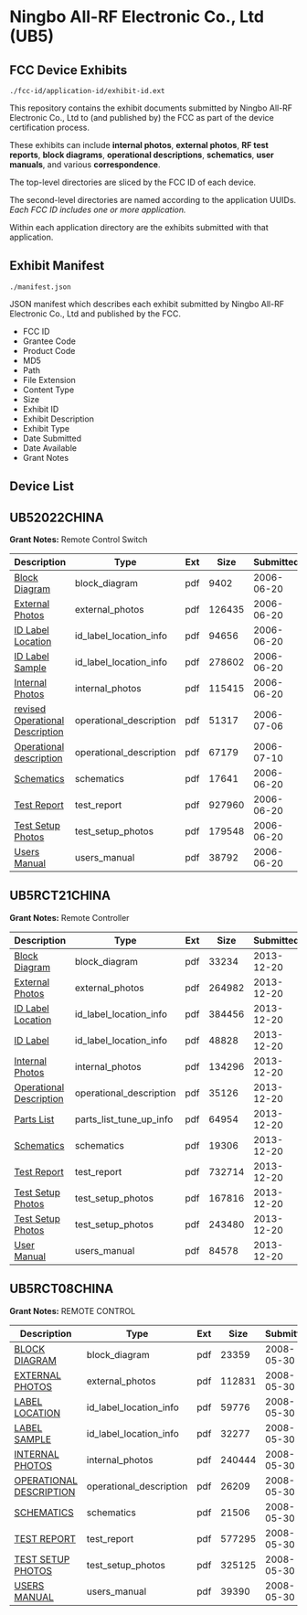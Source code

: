 # Ningbo All-RF Electronic Co., Ltd (UB5)
## FCC Device Exhibits

```
./fcc-id/application-id/exhibit-id.ext
```

This repository contains the exhibit documents submitted by Ningbo All-RF Electronic Co., Ltd to (and published by) the FCC as part of the device certification process.

These exhibits can include **internal photos**, **external photos**, **RF test reports**, **block diagrams**, **operational descriptions**, **schematics**, **user manuals**, and various **correspondence**.

The top-level directories are sliced by the FCC ID of each device.

The second-level directories are named according to the application UUIDs. *Each FCC ID includes one or more application.*

Within each application directory are the exhibits submitted with that application. 

## Exhibit Manifest

```
./manifest.json
```

JSON manifest which describes each exhibit submitted by Ningbo All-RF Electronic Co., Ltd and published by the FCC.

- FCC ID
- Grantee Code
- Product Code
- MD5
- Path
- File Extension
- Content Type
- Size
- Exhibit ID
- Exhibit Description
- Exhibit Type
- Date Submitted
- Date Available
- Grant Notes

## Device List
## UB52022CHINA
**Grant Notes:** Remote Control Switch

| Description | Type | Ext | Size | Submitted | Available |
| ----------- | ---- | --- | ---- | --------- | --------- |
| [Block Diagram](UB52022CHINA/3742a3aeb74ca2881d9712d8f5104b3a/670565.pdf) | block_diagram | pdf | 9402 | 2006-06-20 | 2006-06-20 |
| [External Photos](UB52022CHINA/3742a3aeb74ca2881d9712d8f5104b3a/670568.pdf) | external_photos | pdf | 126435 | 2006-06-20 | 2006-06-20 |
| [ID Label Location](UB52022CHINA/3742a3aeb74ca2881d9712d8f5104b3a/670569.pdf) | id_label_location_info | pdf | 94656 | 2006-06-20 | 2006-06-20 |
| [ID Label Sample](UB52022CHINA/3742a3aeb74ca2881d9712d8f5104b3a/670570.pdf) | id_label_location_info | pdf | 278602 | 2006-06-20 | 2006-06-20 |
| [Internal Photos](UB52022CHINA/3742a3aeb74ca2881d9712d8f5104b3a/670566.pdf) | internal_photos | pdf | 115415 | 2006-06-20 | 2006-06-20 |
| [revised Operational Description](UB52022CHINA/3742a3aeb74ca2881d9712d8f5104b3a/677832.pdf) | operational_description | pdf | 51317 | 2006-07-06 | 2006-06-20 |
| [Operational description](UB52022CHINA/3742a3aeb74ca2881d9712d8f5104b3a/678858.pdf) | operational_description | pdf | 67179 | 2006-07-10 | 2006-06-20 |
| [Schematics](UB52022CHINA/3742a3aeb74ca2881d9712d8f5104b3a/670572.pdf) | schematics | pdf | 17641 | 2006-06-20 | 2006-06-20 |
| [Test Report](UB52022CHINA/3742a3aeb74ca2881d9712d8f5104b3a/670567.pdf) | test_report | pdf | 927960 | 2006-06-20 | 2006-06-20 |
| [Test Setup Photos](UB52022CHINA/3742a3aeb74ca2881d9712d8f5104b3a/670573.pdf) | test_setup_photos | pdf | 179548 | 2006-06-20 | 2006-06-20 |
| [Users Manual](UB52022CHINA/3742a3aeb74ca2881d9712d8f5104b3a/670574.pdf) | users_manual | pdf | 38792 | 2006-06-20 | 2006-06-20 |
## UB5RCT21CHINA
**Grant Notes:** Remote Controller

| Description | Type | Ext | Size | Submitted | Available |
| ----------- | ---- | --- | ---- | --------- | --------- |
| [Block Diagram](UB5RCT21CHINA/4bdeb83c529231db9d1b49d3ca585a07/2148312.pdf) | block_diagram | pdf | 33234 | 2013-12-20 | 2013-12-20 |
| [External Photos](UB5RCT21CHINA/4bdeb83c529231db9d1b49d3ca585a07/2148315.pdf) | external_photos | pdf | 264982 | 2013-12-20 | 2013-12-20 |
| [ID Label Location](UB5RCT21CHINA/4bdeb83c529231db9d1b49d3ca585a07/2148318.pdf) | id_label_location_info | pdf | 384456 | 2013-12-20 | 2013-12-20 |
| [ID Label](UB5RCT21CHINA/4bdeb83c529231db9d1b49d3ca585a07/2148319.pdf) | id_label_location_info | pdf | 48828 | 2013-12-20 | 2013-12-20 |
| [Internal Photos](UB5RCT21CHINA/4bdeb83c529231db9d1b49d3ca585a07/2148317.pdf) | internal_photos | pdf | 134296 | 2013-12-20 | 2013-12-20 |
| [Operational Description](UB5RCT21CHINA/4bdeb83c529231db9d1b49d3ca585a07/2148314.pdf) | operational_description | pdf | 35126 | 2013-12-20 | 2013-12-20 |
| [Parts List](UB5RCT21CHINA/4bdeb83c529231db9d1b49d3ca585a07/2148313.pdf) | parts_list_tune_up_info | pdf | 64954 | 2013-12-20 | 2013-12-20 |
| [Schematics](UB5RCT21CHINA/4bdeb83c529231db9d1b49d3ca585a07/2148321.pdf) | schematics | pdf | 19306 | 2013-12-20 | 2013-12-20 |
| [Test Report](UB5RCT21CHINA/4bdeb83c529231db9d1b49d3ca585a07/2148316.pdf) | test_report | pdf | 732714 | 2013-12-20 | 2013-12-20 |
| [Test Setup Photos](UB5RCT21CHINA/4bdeb83c529231db9d1b49d3ca585a07/2148322.pdf) | test_setup_photos | pdf | 167816 | 2013-12-20 | 2013-12-20 |
| [Test Setup Photos](UB5RCT21CHINA/4bdeb83c529231db9d1b49d3ca585a07/2148323.pdf) | test_setup_photos | pdf | 243480 | 2013-12-20 | 2013-12-20 |
| [User Manual](UB5RCT21CHINA/4bdeb83c529231db9d1b49d3ca585a07/2148320.pdf) | users_manual | pdf | 84578 | 2013-12-20 | 2013-12-20 |
## UB5RCT08CHINA
**Grant Notes:** REMOTE CONTROL

| Description | Type | Ext | Size | Submitted | Available |
| ----------- | ---- | --- | ---- | --------- | --------- |
| [BLOCK DIAGRAM](UB5RCT08CHINA/611756dc39febce3e6d95fc754e13f8d/949296.pdf) | block_diagram | pdf | 23359 | 2008-05-30 | 2008-05-30 |
| [EXTERNAL PHOTOS](UB5RCT08CHINA/611756dc39febce3e6d95fc754e13f8d/949297.pdf) | external_photos | pdf | 112831 | 2008-05-30 | 2008-05-30 |
| [LABEL LOCATION](UB5RCT08CHINA/611756dc39febce3e6d95fc754e13f8d/949299.pdf) | id_label_location_info | pdf | 59776 | 2008-05-30 | 2008-05-30 |
| [LABEL SAMPLE](UB5RCT08CHINA/611756dc39febce3e6d95fc754e13f8d/949303.pdf) | id_label_location_info | pdf | 32277 | 2008-05-30 | 2008-05-30 |
| [INTERNAL PHOTOS](UB5RCT08CHINA/611756dc39febce3e6d95fc754e13f8d/949298.pdf) | internal_photos | pdf | 240444 | 2008-05-30 | 2008-05-30 |
| [OPERATIONAL DESCRIPTION](UB5RCT08CHINA/611756dc39febce3e6d95fc754e13f8d/949300.pdf) | operational_description | pdf | 26209 | 2008-05-30 | 2008-05-30 |
| [SCHEMATICS](UB5RCT08CHINA/611756dc39febce3e6d95fc754e13f8d/949302.pdf) | schematics | pdf | 21506 | 2008-05-30 | 2008-05-30 |
| [TEST REPORT](UB5RCT08CHINA/611756dc39febce3e6d95fc754e13f8d/949301.pdf) | test_report | pdf | 577295 | 2008-05-30 | 2008-05-30 |
| [TEST SETUP PHOTOS](UB5RCT08CHINA/611756dc39febce3e6d95fc754e13f8d/949304.pdf) | test_setup_photos | pdf | 325125 | 2008-05-30 | 2008-05-30 |
| [USERS MANUAL](UB5RCT08CHINA/611756dc39febce3e6d95fc754e13f8d/949305.pdf) | users_manual | pdf | 39390 | 2008-05-30 | 2008-05-30 |
